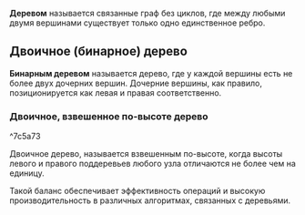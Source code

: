 **Деревом** называется связанные граф без циклов, где между любыми двумя вершинами существует только одно единственное ребро.

## Двоичное (бинарное) дерево

**Бинарным деревом** называется дерево, где у каждой вершины есть не более двух дочерних вершин. Дочерние вершины, как правило, позиционируется как левая и правая соответственно.

### Двоичное, взвешенное по-высоте дерево

^7c5a73

Двоичное дерево, называется взвешенным по-высоте, когда высоты левого и правого поддеревьев любого узла отличаются не более чем на единицу. 

Такой баланс обеспечивает эффективность операций и высокую производительность в различных алгоритмах, связанных с деревьями. 

